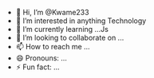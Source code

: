 - 👋 Hi, I’m @Kwame233
- 👀 I’m interested in anything Technology 
- 🌱 I’m currently learning ...Js 
- 💞️ I’m looking to collaborate on ...
- 📫 How to reach me ...
- 😄 Pronouns: ...
- ⚡ Fun fact: ...

<!---
Kmme233/Kmme233 is a ✨ special ✨ repository because its `README.md` (this file) appears on your GitHub profile.
You can click the Preview link to take a look at your changes.
--->
